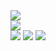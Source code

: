 <div>
<img src="https://github-readme-stats.vercel.app/api?username=BigSmoke288&hide_title=true&show_icons=true&theme=dark&layout=compact&hide_border=true&bg_color=0d1117&icon_color=026a04&text_color=ffffff"/>
</div>
<div>
<img src="https://github-readme-stats.vercel.app/api/top-langs/?username=anuraghazra&show_icons=true&theme=dark&layout=compact&hide_border=true&bg_color=0d1117&icon_color=ffffff&text_color=ffffff"/
</div>
<div> 
  <a href="https://youtube.com/@BigSmokrs288" target="_blank"><img src="https://img.shields.io/badge/YouTube-0d1117?style=for-the-badge&logo=youtube&logoColor=white" target="_blank"></a>
  <a href="https://twitter.com/BigSmoke288" target="_blank"><img src="https://img.shields.io/badge/-twitter-0d1117?style=for-the-badge&logo=twitter&logoColor=white" target="_blank"></a>
  <a href="twitch.tv/bigsmoke288" target="_blank"><img src="https://img.shields.io/badge/-twitch-0d1117?style=for-the-badge&logo=twitch&logoColor=white" target="_blank"></a>
</div>
